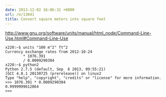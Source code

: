 ```yaml
---
date: 2013-12-02 16:06:31 +0800
url: /e/13041
title: Convert square meters into square feet
---
```



<http://www.gnu.org/software/units/manual/html_node/Command-Line-Use.html#Command-Line-Use>

	x220:~$ units "100 m^2" ft^2
	Currency exchange rates from 2012-10-24
			* 1076.391
			/ 0.0009290304
	x220:~$ python2
	Python 2.7.5 (default, Sep  6 2013, 09:55:21)
	[GCC 4.8.1 20130725 (prerelease)] on linux2
	Type "help", "copyright", "credits" or "license" for more information.
	>>> 1076.391 * 0.0009290304
	0.9999999612864
	>>>

